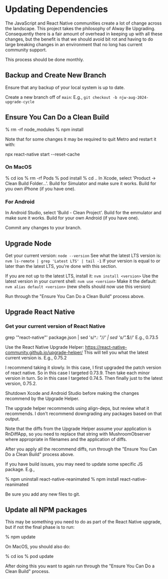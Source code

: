# Updating Dependencies

The JavaScript and React Native communities create a lot of change across the landscape.
This project takes the philosophy of Alway Be Upgrading.  Consequently there is a fair
amount of overhead in keeping up with all these changes, but the benefit is that we
should avoid bit rot and having to do large breaking changes in an environment that
no long has current community support.

This process should be done monthly.

## Backup and Create New Branch

Ensure that any backup of your local system is up to date.

Create a new branch off of `main`: E.g., `git checkout -b njw-aug-2024-upgrade-cycle`

## Ensure You Can Do a Clean Build

  % rm -rf node_modules
  % npm install

Note that for some changes it may be required to quit Metro and restart it with:

npx react-native start --reset-cache

### On MacOS
  % cd ios
  % rm -rf Pods
  % pod install
  % cd ..
In Xcode, select 'Product -> Clean Build Folder...'.
Build for Simulator and make sure it works.
Build for you own iPhone (if you have one).

### For Android
In Android Studio, select 'Build - Clean Project'.
Build for the emmulator and make sure it works.
Build for your own Android (if you have one).

Commit any changes to your branch.

## Upgrade Node

Get your current version: `node --version`
See what the latest LTS version is: `nvm ls-remote | grep 'Latest LTS' | tail -1`
If your version is equal to or later than the latest LTS, you're done with this section.

If you are not up to the latest LTS, install it: `nvm install <version>`
Use the latest version in your current shell: `nvm use <version>`
Make it the default: `nvm alias default <version>` (new shells should now use this version)

Run through the "Ensure You Can Do a Clean Build" process above.

## Upgrade React Native

### Get your current version of React Native
  grep '"react-native"' package.json | sed 's/^.*: "//' | sed 's/".*$//'
  E.g., 0.73.5

Use the React Native Upgrade Helper: https://react-native-community.github.io/upgrade-helper/
This will tell you what the latest current version is.  E.g., 0.75.2

I recommend taking it slowly.  In this case, I first upgraded the patch version of react native.
So in this case I targeted 0.73.9.  Then take each minor version in turn.  So in this case
I targeted 0.74.5.  Then finally just to the latest version, 0.75.2.

Shutdown Xcode and Android Studio before making the changes recommend by the Upgrade Helper.

The upgrade helper recommends using align-deps, but review what it recommends.  I don't
recommend downgrading any packages based on that output.

Note that the diffs from the Upgrade Helper assume your application is RnDiffApp, so you
need to replace that string with MushroomObserver where appropriate in filenames and
the application of diffs.

After you apply all the recommend diffs, run through the "Ensure You
Can Do a Clean Build" process above.

If you have build issues, you may need to update some specific JS package.  E.g.,

  % npm uninstall react-native-reanimated
  % npm install react-native-reanimated

Be sure you add any new files to git.

## Update all NPM packages

This may be something you need to do as part of the React Native upgrade, but if not
the final phase is to run:

  % npm update

On MacOS, you should also do:

  % cd ios
  % pod update

After doing this you want to again run through the "Ensure You Can Do a Clean Build" process.
